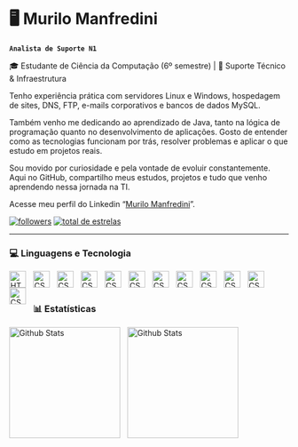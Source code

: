 # 🖥 Murilo Manfredini

**`Analista de Suporte N1`**

🎓 Estudante de Ciência da Computação (6º semestre) | 💼 Suporte Técnico & Infraestrutura

Tenho experiência prática com servidores Linux e Windows, hospedagem de sites, DNS, FTP, e-mails corporativos e bancos de dados MySQL.

Também venho me dedicando ao aprendizado de Java, tanto na lógica de programação quanto no desenvolvimento de aplicações. Gosto de entender como as tecnologias funcionam por trás, resolver problemas e aplicar o que estudo em projetos reais.

Sou movido por curiosidade e pela vontade de evoluir constantemente. Aqui no GitHub, compartilho meus estudos, projetos e tudo que venho aprendendo nessa jornada na TI.

Acesse meu perfil do Linkedin “[Murilo Manfredini](www.linkedin.com/in/murilo-manfredini-160879240)”.

<p align="left"> 
      <a href="https://github.com/murilomanfredini1?tab=followers">
         <img alt="followers" title="Siga-me no Github" src="https://custom-icon-badges.demolab.com/github/followers/murilomanfredini1?color=236ad3&labelColor=1155ba&style=for-the-badge&logo=github&label=Seguidores&logoColor=white"/></a>
      <a href="https://github.com/murilomanfredini1?tab=repositories&sort=stargazers">
         <img alt="total de estrelas" title="Total de estrelas no GitHub" src="https://custom-icon-badges.demolab.com/github/stars/murilomanfredini1?color=55960c&style=for-the-badge&labelColor=488207&logo=star&label=estrelas"/></a>
   </p> 

   ---

   ### 💻 Linguagens e Tecnologia

   
<img 
    align="left"
    alt="HTML"
    title="HTML"
    width="30px"
    style="padding-right: 10px;"
    src="https://cdn.jsdelivr.net/gh/devicons/devicon@latest/icons/html5/html5-original.svg" 
/>


<img 
    align="left"
    alt="CSS"
    title="CSS"
    width="30px"
    style="padding-right: 10px;"
    src="https://cdn.jsdelivr.net/gh/devicons/devicon@latest/icons/css3/css3-original.svg" 
/>


<img 
    align="left"
    alt="CSS"
    title="CSS"
    width="30px"
    style="padding-right: 10px;"
    src="https://cdn.jsdelivr.net/gh/devicons/devicon@latest/icons/javascript/javascript-original.svg" 
/>


<img 
    align="left"
    alt="CSS"
    title="CSS"
    width="30px"
    style="padding-right: 10px;"
    src="https://cdn.jsdelivr.net/gh/devicons/devicon@latest/icons/java/java-original.svg" 
/>


<img 
    align="left"
    alt="CSS"
    title="CSS"
    width="30px"
    style="padding-right: 10px;"
    src="https://cdn.jsdelivr.net/gh/devicons/devicon@latest/icons/python/python-original.svg" 
/>


<img 
    align="left"
    alt="CSS"
    title="CSS"
    width="30px"
    style="padding-right: 10px;"
    src="https://cdn.jsdelivr.net/gh/devicons/devicon@latest/icons/linux/linux-original.svg" 
/>


<img 
    align="left"
    alt="CSS"
    title="CSS"
    width="30px"
    style="padding-right: 10px;"
    src="https://cdn.jsdelivr.net/gh/devicons/devicon@latest/icons/windows11/windows11-original.svg" 
/>


<img 
    align="left"
    alt="CSS"
    title="CSS"
    width="30px"
    style="padding-right: 10px;"
    src="https://cdn.jsdelivr.net/gh/devicons/devicon@latest/icons/mysql/mysql-original-wordmark.svg" 
/>


<img 
    align="left"
    alt="CSS"
    title="CSS"
    width="30px"
    style="padding-right: 10px;"
    src="https://cdn.jsdelivr.net/gh/devicons/devicon@latest/icons/php/php-original.svg" 
/>


<img 
    align="left"
    alt="CSS"
    title="CSS"
    width="30px"
    style="padding-right: 10px;"
    src="https://cdn.jsdelivr.net/gh/devicons/devicon@latest/icons/salesforce/salesforce-original.svg" 
/>


<img 
    align="left"
    alt="CSS"
    title="CSS"
    width="30px"
    style="padding-right: 10px;"
    src="https://cdn.jsdelivr.net/gh/devicons/devicon@latest/icons/wordpress/wordpress-plain.svg" 
/>


<img 
    align="left"
    alt="CSS"
    title="CSS"
    width="30px"
    style="padding-right: 10px;"
    src="https://cdn.jsdelivr.net/gh/devicons/devicon@latest/icons/slack/slack-original.svg" 
/>

<br/>
<br/>

### 📊 Estatísticas

<img 
    align="left"
    alt="Github Stats"
    height="200"
    style="padding-right: 10px;"
    src="https://github-readme-stats.vercel.app/api?username=murilomanfredini1&show_icons=true&theme=tokyonight&locale=pt-br"
/>

<img 
    align="left"
    alt="Github Stats"
    height="200"
    style="padding-right: 10px;"
    src="https://github-readme-stats.vercel.app/api/top-langs/?username=murilomanfredini&theme=tokyonight&layout=compact&custom_title=Tecnologias&langs_count=9"
/>



          
          
          
          
          
          
          
          
          

          
          
